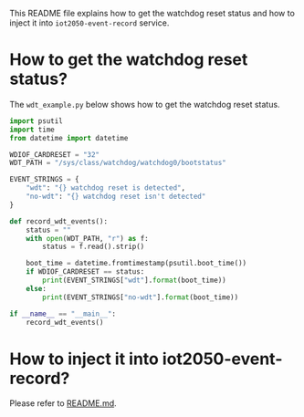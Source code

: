 This README file explains how to get the watchdog reset status and how to
inject it into `iot2050-event-record` service.

# How to get the watchdog reset status?

The `wdt_example.py` below shows how to get the watchdog reset status.

```py
import psutil
import time
from datetime import datetime

WDIOF_CARDRESET = "32"
WDT_PATH = "/sys/class/watchdog/watchdog0/bootstatus"

EVENT_STRINGS = {
    "wdt": "{} watchdog reset is detected",
    "no-wdt": "{} watchdog reset isn't detected"
}

def record_wdt_events():
    status = ""
    with open(WDT_PATH, "r") as f:
        status = f.read().strip()

    boot_time = datetime.fromtimestamp(psutil.boot_time())
    if WDIOF_CARDRESET == status:
        print(EVENT_STRINGS["wdt"].format(boot_time))
    else:
        print(EVENT_STRINGS["no-wdt"].format(boot_time))

if __name__ == "__main__":
    record_wdt_events()
```

# How to inject it into iot2050-event-record?

Please refer to [README.md](./README.md).
